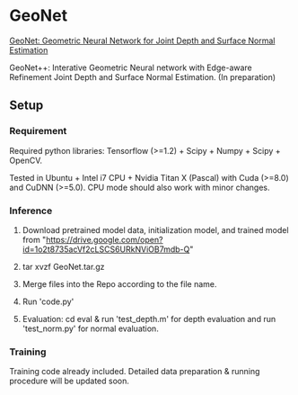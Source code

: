 # GeoNet
[GeoNet: Geometric Neural Network for Joint Depth and Surface Normal Estimation](http://openaccess.thecvf.com/content_cvpr_2018/papers/Qi_GeoNet_Geometric_Neural_CVPR_2018_paper.pdf)

GeoNet++: Interative Geometric Neural network with Edge-aware Refinement Joint Depth and Surface Normal Estimation. (In preparation)

## Setup

### Requirement
Required python libraries: Tensorflow (>=1.2) + Scipy + Numpy + Scipy + OpenCV.

Tested in Ubuntu + Intel i7 CPU + Nvidia Titan X (Pascal) with Cuda (>=8.0) and CuDNN (>=5.0). CPU mode should also work with minor changes.


### Inference
1. Download pretrained model data, initialization model, and trained model from "https://drive.google.com/open?id=1o2t8735acVf2cLSCS6URkNViOB7mdb-Q"

2. tar xvzf GeoNet.tar.gz

3. Merge files into the Repo according to the file name.

4. Run 'code.py'

5. Evaluation: cd eval & run 'test_depth.m' for depth evaluation and run 'test_norm.py' for normal evaluation.

### Training
Training code already included. Detailed data preparation & running procedure will be updated soon.